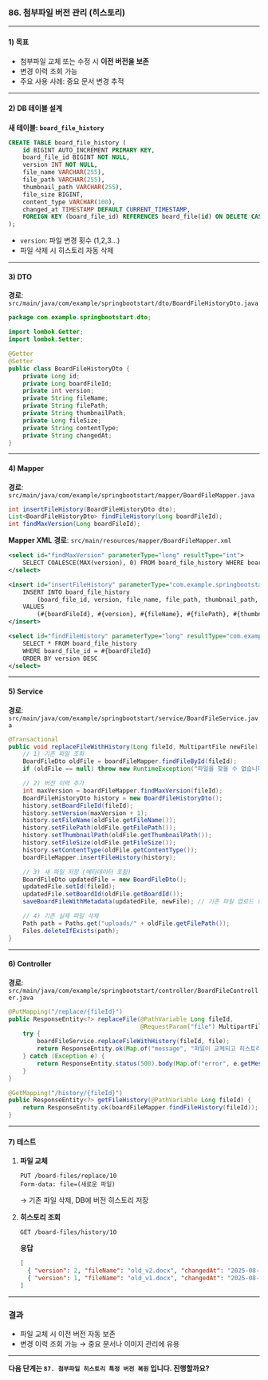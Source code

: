 ### 86. 첨부파일 버전 관리 (히스토리)

---

#### 1) **목표**

* 첨부파일 교체 또는 수정 시 **이전 버전을 보존**
* 변경 이력 조회 가능
* 주요 사용 사례: 중요 문서 변경 추적

---

#### 2) **DB 테이블 설계**

**새 테이블: `board_file_history`**

```sql
CREATE TABLE board_file_history (
    id BIGINT AUTO_INCREMENT PRIMARY KEY,
    board_file_id BIGINT NOT NULL,
    version INT NOT NULL,
    file_name VARCHAR(255),
    file_path VARCHAR(255),
    thumbnail_path VARCHAR(255),
    file_size BIGINT,
    content_type VARCHAR(100),
    changed_at TIMESTAMP DEFAULT CURRENT_TIMESTAMP,
    FOREIGN KEY (board_file_id) REFERENCES board_file(id) ON DELETE CASCADE
);
```

* `version`: 파일 변경 횟수 (1,2,3...)
* 파일 삭제 시 히스토리 자동 삭제

---

#### 3) **DTO**

**경로**: `src/main/java/com/example/springbootstart/dto/BoardFileHistoryDto.java`

```java
package com.example.springbootstart.dto;

import lombok.Getter;
import lombok.Setter;

@Getter
@Setter
public class BoardFileHistoryDto {
    private Long id;
    private Long boardFileId;
    private int version;
    private String fileName;
    private String filePath;
    private String thumbnailPath;
    private Long fileSize;
    private String contentType;
    private String changedAt;
}
```

---

#### 4) **Mapper**

**경로**: `src/main/java/com/example/springbootstart/mapper/BoardFileMapper.java`

```java
int insertFileHistory(BoardFileHistoryDto dto);
List<BoardFileHistoryDto> findFileHistory(Long boardFileId);
int findMaxVersion(Long boardFileId);
```

**Mapper XML**
**경로**: `src/main/resources/mapper/BoardFileMapper.xml`

```xml
<select id="findMaxVersion" parameterType="long" resultType="int">
    SELECT COALESCE(MAX(version), 0) FROM board_file_history WHERE board_file_id = #{boardFileId}
</select>

<insert id="insertFileHistory" parameterType="com.example.springbootstart.dto.BoardFileHistoryDto">
    INSERT INTO board_file_history
        (board_file_id, version, file_name, file_path, thumbnail_path, file_size, content_type)
    VALUES
        (#{boardFileId}, #{version}, #{fileName}, #{filePath}, #{thumbnailPath}, #{fileSize}, #{contentType})
</insert>

<select id="findFileHistory" parameterType="long" resultType="com.example.springbootstart.dto.BoardFileHistoryDto">
    SELECT * FROM board_file_history 
    WHERE board_file_id = #{boardFileId} 
    ORDER BY version DESC
</select>
```

---

#### 5) **Service**

**경로**: `src/main/java/com/example/springbootstart/service/BoardFileService.java`

```java
@Transactional
public void replaceFileWithHistory(Long fileId, MultipartFile newFile) throws Exception {
    // 1) 기존 파일 조회
    BoardFileDto oldFile = boardFileMapper.findFileById(fileId);
    if (oldFile == null) throw new RuntimeException("파일을 찾을 수 없습니다.");

    // 2) 버전 이력 추가
    int maxVersion = boardFileMapper.findMaxVersion(fileId);
    BoardFileHistoryDto history = new BoardFileHistoryDto();
    history.setBoardFileId(fileId);
    history.setVersion(maxVersion + 1);
    history.setFileName(oldFile.getFileName());
    history.setFilePath(oldFile.getFilePath());
    history.setThumbnailPath(oldFile.getThumbnailPath());
    history.setFileSize(oldFile.getFileSize());
    history.setContentType(oldFile.getContentType());
    boardFileMapper.insertFileHistory(history);

    // 3) 새 파일 저장 (메타데이터 포함)
    BoardFileDto updatedFile = new BoardFileDto();
    updatedFile.setId(fileId);
    updatedFile.setBoardId(oldFile.getBoardId());
    saveBoardFileWithMetadata(updatedFile, newFile); // 기존 파일 업로드 로직 사용

    // 4) 기존 실제 파일 삭제
    Path path = Paths.get("uploads/" + oldFile.getFilePath());
    Files.deleteIfExists(path);
}
```

---

#### 6) **Controller**

**경로**: `src/main/java/com/example/springbootstart/controller/BoardFileController.java`

```java
@PutMapping("/replace/{fileId}")
public ResponseEntity<?> replaceFile(@PathVariable Long fileId,
                                     @RequestParam("file") MultipartFile file) {
    try {
        boardFileService.replaceFileWithHistory(fileId, file);
        return ResponseEntity.ok(Map.of("message", "파일이 교체되고 히스토리가 저장되었습니다."));
    } catch (Exception e) {
        return ResponseEntity.status(500).body(Map.of("error", e.getMessage()));
    }
}

@GetMapping("/history/{fileId}")
public ResponseEntity<?> getFileHistory(@PathVariable Long fileId) {
    return ResponseEntity.ok(boardFileMapper.findFileHistory(fileId));
}
```

---

#### 7) **테스트**

1. **파일 교체**

   ```
   PUT /board-files/replace/10
   Form-data: file=(새로운 파일)
   ```

   → 기존 파일 삭제, DB에 버전 히스토리 저장

2. **히스토리 조회**

   ```
   GET /board-files/history/10
   ```

   **응답**

   ```json
   [
     { "version": 2, "fileName": "old_v2.docx", "changedAt": "2025-08-03T12:40:00" },
     { "version": 1, "fileName": "old_v1.docx", "changedAt": "2025-08-02T11:30:00" }
   ]
   ```

---

### 결과

* 파일 교체 시 이전 버전 자동 보존
* 변경 이력 조회 가능 → 중요 문서나 이미지 관리에 유용

---

**다음 단계는 `87. 첨부파일 히스토리 특정 버전 복원` 입니다. 진행할까요?**
